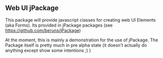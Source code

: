 ## Web UI jPackage

This package will provide javascript classes for creating web UI Elements (aka Forms). 
Its provided in jPackage packages (see https://github.com/beruns/jPackage)

At the moment, this is mainly a demonstration for the use of jPackage.
The Package itself is pretty much in pre alpha state (it doesn't actually do anything except show some intentions ;) )
